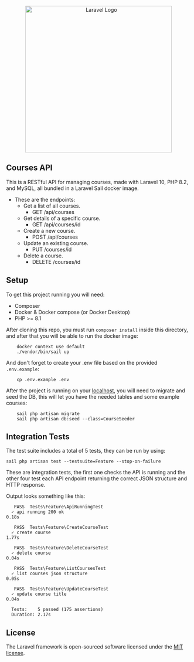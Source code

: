 <p align="center"><a href="https://laravel.com" target="_blank"><img src="https://raw.githubusercontent.com/laravel/art/master/logo-lockup/5%20SVG/2%20CMYK/1%20Full%20Color/laravel-logolockup-cmyk-red.svg" width="400" alt="Laravel Logo"></a></p>


## Courses API

This is a RESTful API for managing courses, made with Laravel 10, PHP 8.2, and MySQL, all bundled in a Laravel Sail docker image.
  
* These are the endpoints:
  * Get a list of all courses.
    * GET /api/courses
  * Get details of a specific course.
    * GET /api/courses/id
  * Create a new course.
    * POST /api/courses
  * Update an existing course.
    * PUT /courses/id
  * Delete a course.
    * DELETE /courses/id



## Setup

To get this project running you will need:

- Composer
- Docker & Docker compose (or Docker Desktop)
- PHP >= 8.1


After cloning this repo, you must run `composer install` inside this directory, and after that you will be able to run the docker image:

```
    docker context use default
    ./vendor/bin/sail up
```

And don't forget to create your .env file based on the provided `.env.example`:

```
    cp .env.example .env
```

After the project is running on your [localhost](http://localhost), you will need to migrate and seed the DB, this will let you have the needed tables and some example courses:

```
    sail php artisan migrate
    sail php artisan db:seed --class=CourseSeeder
```

## Integration Tests

The test suite includes a total of 5 tests, they can be run by using:

`sail php artisan test --testsuite=Feature --stop-on-failure`

These are integration tests, the first one checks the API is running and the other four test each API endpoint returning the correct JSON structure and HTTP response.

Output looks something like this:

```
   PASS  Tests\Feature\ApiRunningTest
  ✓ api running 200 ok                                                                                        0.18s  

   PASS  Tests\Feature\CreateCourseTest
  ✓ create course                                                                                             1.77s  

   PASS  Tests\Feature\DeleteCourseTest
  ✓ delete course                                                                                             0.04s  

   PASS  Tests\Feature\ListCoursesTest
  ✓ list courses json structure                                                                               0.05s  

   PASS  Tests\Feature\UpdateCourseTest
  ✓ update course title                                                                                       0.04s  

  Tests:    5 passed (175 assertions)
  Duration: 2.17s
```


## License

The Laravel framework is open-sourced software licensed under the [MIT license](https://opensource.org/licenses/MIT).
